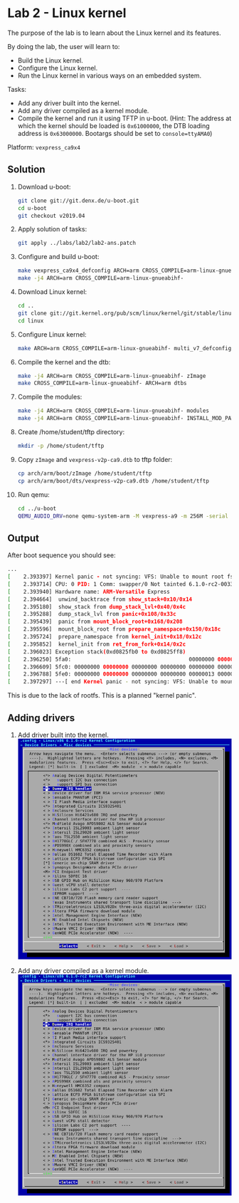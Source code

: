 # Lab 2 - Linux kernel
The purpose of the lab is to learn about the Linux kernel and its features.

By doing the lab, the user will learn to:
 - Build the Linux kernel.
 - Configure the Linux kernel.
 - Run the Linux kernel in various ways on an embedded system.

Tasks:
 - Add any driver built into the kernel.
 - Add any driver compiled as a kernel module.
 - Compile the kernel and run it using TFTP in u-boot. (Hint: The address at which the kernel should be loaded is `0x61000000`, the DTB loading address is `0x63000000`. Bootargs should be set to `console=ttyAMA0`)

Platform: `vexpress_ca9x4`

## Solution

1. Download u-boot:

    ```bash
    git clone git://git.denx.de/u-boot.git
    cd u-boot
    git checkout v2019.04
    ```

2. Apply solution of tasks:

    ```bash
    git apply ../labs/lab2/lab2-ans.patch
    ```

3. Configure and build u-boot:

    ```bash
    make vexpress_ca9x4_defconfig ARCH=arm CROSS_COMPILE=arm-linux-gnueabihf-
    make -j4 ARCH=arm CROSS_COMPILE=arm-linux-gnueabihf-
    ```

4. Download Linux kernel:
    ```bash
    cd ..
    git clone git://git.kernel.org/pub/scm/linux/kernel/git/stable/linux-stable.git linux
    cd linux
    ```

5. Configure Linux kernel:
    ```bash
    make ARCH=arm CROSS_COMPILE=arm-linux-gnueabihf- multi_v7_defconfig
    ```

6. Compile the kernel and the dtb:
    ```bash
    make -j4 ARCH=arm CROSS_COMPILE=arm-linux-gnueabihf- zImage
    make CROSS_COMPILE=arm-linux-gnueabihf- ARCH=arm dtbs
    ```

7. Compile the modules:

    ```bash
    make -j4 ARCH=arm CROSS_COMPILE=arm-linux-gnueabihf- modules
    make -j4 ARCH=arm CROSS_COMPILE=arm-linux-gnueabihf- INSTALL_MOD_PATH=$HOME/rootfs modules_install
    ```

8. Create /home/student/tftp directory:

    ```bash
    mkdir -p /home/student/tftp
    ```

9.  Copy `zImage` and `vexpress-v2p-ca9.dtb` to tftp folder:
    ```bash
    cp arch/arm/boot/zImage /home/student/tftp
    cp arch/arm/boot/dts/vexpress-v2p-ca9.dtb /home/student/tftp
    ```

11. Run qemu:

    ```bash
    cd ../u-boot
    QEMU_AUDIO_DRV=none qemu-system-arm -M vexpress-a9 -m 256M -serial stdio -monitor none -nographic -kernel u-boot -net nic -net user,tftp=/home/student/tftp
    ```

## Output
After boot sequence you should see:
```bash
...
[    2.393397] Kernel panic - not syncing: VFS: Unable to mount root fs on unknown-block(0,0)
[    2.393714] CPU: 0 PID: 1 Comm: swapper/0 Not tainted 6.1.0-rc2-00338-g576e61cea1e4 #1
[    2.393940] Hardware name: ARM-Versatile Express
[    2.394664]  unwind_backtrace from show_stack+0x10/0x14
[    2.395180]  show_stack from dump_stack_lvl+0x40/0x4c
[    2.395288]  dump_stack_lvl from panic+0x108/0x33c
[    2.395439]  panic from mount_block_root+0x168/0x208
[    2.395596]  mount_block_root from prepare_namespace+0x150/0x18c
[    2.395724]  prepare_namespace from kernel_init+0x18/0x12c
[    2.395852]  kernel_init from ret_from_fork+0x14/0x2c
[    2.396023] Exception stack(0xd0825fb0 to 0xd0825ff8)
[    2.396250] 5fa0:                                     00000000 00000000 00000000 00000000
[    2.396609] 5fc0: 00000000 00000000 00000000 00000000 00000000 00000000 00000000 00000000
[    2.396788] 5fe0: 00000000 00000000 00000000 00000000 00000013 00000000
[    2.397297] ---[ end Kernel panic - not syncing: VFS: Unable to mount root fs on unknown-block(0,0) ]---
```

This is due to the lack of rootfs. This is a planned "kernel panic".

## Adding drivers

1. Add driver built into the kernel.
    ![Screenshot](img/driver_kernel.png)

2. Add any driver compiled as a kernel module.
    ![Screenshot](img/driver_module.png)